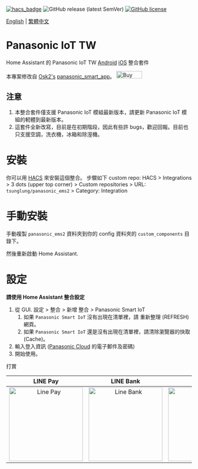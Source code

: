 [![hacs_badge](https://img.shields.io/badge/HACS-Default-orange.svg?style=for-the-badge)](https://github.com/hacs/integration)
![GitHub release (latest SemVer)](https://img.shields.io/github/v/release/tsunglung/panasonic_ems2?style=for-the-badge)
[![GitHub license](https://img.shields.io/github/license/tsunglung/panasonic_ems2?style=for-the-badge)](https://github.com/osk2/panasonic_smart_app/blob/master/LICENSE)

[English](README.md) | [繁體中文](README_zh-tw.md)

# Panasonic IoT TW

Home Assistant 的 Panasonic IoT TW [Android](https://play.google.com/store/apps/details?id=com.panasonic.smart&hl=zh_TW&gl=US&pli=1) [iOS](https://apps.apple.com/tw/app/panasonic-iot-tw/id904484053) 整合套件

本專案修改自  [Osk2's](https://github.com/osk2) [panasonic_smart_app](https://github.com/osk2/panasonic_smart_appp)。
<a href="https://www.buymeacoffee.com/osk2" target="_blank"><img src="https://cdn.buymeacoffee.com/buttons/v2/default-yellow.png" alt="Buy Me A Coffee" style="height: 20px !important;width: 70px !important;" ></a>

## 注意

1. 本整合套件僅支援 Panasonic IoT 模組最新版本，請更新 Panasonic IoT 模組的軔體到最新版本。
2. 這套件全新改寫，目前是在初期階段，因此有些許 bugs，歡迎回報。目前也只支援空調，洗衣機，冰箱和除溼機。

# 安裝

你可以用 [HACS](https://hacs.xyz/) 來安裝這個整合。 步驟如下 custom repo: HACS > Integrations > 3 dots (upper top corner) > Custom repositories > URL: `tsunglung/panasonic_ems2` > Category: Integration

# 手動安裝

手動複製 `panasonic_ems2` 資料夾到你的 config 資料夾的  `custom_components` 目錄下。

然後重新啟動 Home Assistant.

# 設定

**請使用 Home Assistant 整合設定**

1. 從 GUI. 設定 > 整合 > 新增 整合 > Panasonic Smart IoT
   1. 如果 `Panasonic Smart IoT` 沒有出現在清單裡，請 重新整理 (REFRESH) 網頁。
   2. 如果 `Panasonic Smart IoT` 還是沒有出現在清單裡，請清除瀏覽器的快取 (Cache)。
2. 輸入登入資訊 ([Panasonic Cloud](https://club.panasonic.tw/) 的電子郵件及密碼)
3. 開始使用。

打賞

|  LINE Pay | LINE Bank | JKao Pay |
| :------------: | :------------: | :------------: |
| <img src="https://github.com/tsunglung/TwANWS/blob/master/linepay.jpg" alt="Line Pay" height="200" width="200">  | <img src="https://github.com/tsunglung/TwANWS/blob/master/linebank.jpg" alt="Line Bank" height="200" width="200">  | <img src="https://github.com/tsunglung/TwANWS/blob/master/jkopay.jpg" alt="JKo Pay" height="200" width="200">  |